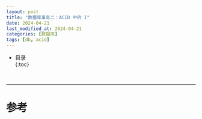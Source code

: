 ```yaml
---
layout: post
title: "数据库事务二：ACID 中的 I"
date: 2024-04-21
last_modified_at: 2024-04-21
categories: [数据库]
tags: [db, acid]
---
```


* 目录  
{:toc}
<br/>


---

# 参考